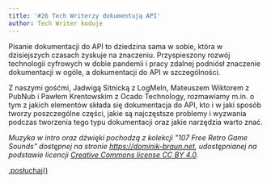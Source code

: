 ```yaml
---
title: '#26 Tech Writerzy dokumentują API'
author: Tech Writer koduje
---
```


Pisanie dokumentacji do API to dziedzina sama w sobie, która w dzisiejszych
czasach zyskuje na znaczeniu. Przyspieszony rozwój technologii cyfrowych w dobie
pandemii i pracy zdalnej podniósł znaczenie dokumentacji w ogóle, a dokumentacji
do API w szczególności.

Z naszymi gośćmi, Jadwigą Sitnicką z LogMeIn, Mateuszem Wiktorem z PubNub i
Pawłem Krentowskim z Ocado Technology, rozmawiamy m.in. o tym z jakich elementów
składa się dokumentacja do API, kto i w jaki sposób tworzy poszczególne części,
jakie są najczęstsze problemy i wyzwania podczas tworzenia tego typu
dokumentacji oraz jakie narzędzia warto znać.

_Muzyka w intro oraz dźwięki pochodzą z kolekcji "107 Free Retro Game Sounds"
dostępnej na stronie <https://dominik-braun.net>, udostępnianej na podstawie
licencji
[Creative Commons license CC BY 4.0](https://creativecommons.org/licenses/by/4.0/)._

<a class="brandButton" href="https://anchor.fm/docdeveloper/episodes/26-Tech-Writerzy-dokumentuj-API-epsajn" target="_blank" rel="noopener noreferrer">.posłuchaj()</a>
